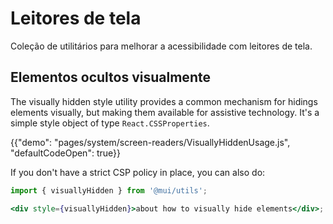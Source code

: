 # Leitores de tela

<p class="description">Coleção de utilitários para melhorar a acessibilidade com leitores de tela.</p>

## Elementos ocultos visualmente

The visually hidden style utility provides a common mechanism for hidings elements visually, but making them available for assistive technology. It's a simple style object of type `React.CSSProperties`.

{{"demo": "pages/system/screen-readers/VisuallyHiddenUsage.js", "defaultCodeOpen": true}}

If you don't have a strict CSP policy in place, you can also do:

```jsx
import { visuallyHidden } from '@mui/utils';

<div style={visuallyHidden}>about how to visually hide elements</div>;
```
